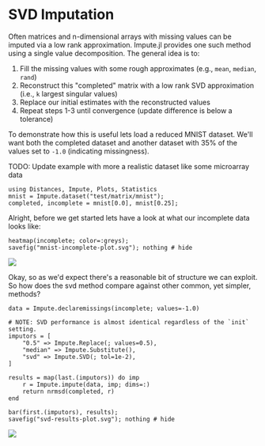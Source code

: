 # SVD Imputation

Often matrices and n-dimensional arrays with missing values can be imputed via a low rank approximation.
Impute.jl provides one such method using a single value decomposition.
The general idea is to:

1. Fill the missing values with some rough approximates (e.g., `mean`, `median`, `rand`)
2. Reconstruct this "completed" matrix with a low rank SVD approximation (i.e., `k` largest singular values)
3. Replace our initial estimates with the reconstructed values
4. Repeat steps 1-3 until convergence (update difference is below a tolerance)

To demonstrate how this is useful lets load a reduced MNIST dataset.
We'll want both the completed dataset and another dataset with 35% of the values set to `-1.0` (indicating missingness).

TODO: Update example with more a realistic dataset like some microarray data

```@example svd-example
using Distances, Impute, Plots, Statistics
mnist = Impute.dataset("test/matrix/mnist");
completed, incomplete = mnist[0.0], mnist[0.25];
```

Alright, before we get started lets have a look at what our incomplete data looks like:

```@example svd-example
heatmap(incomplete; color=:greys);
savefig("mnist-incomplete-plot.svg"); nothing # hide
```
![](mnist-incomplete-plot.svg)

Okay, so as we'd expect there's a reasonable bit of structure we can exploit.
So how does the svd method compare against other common, yet simpler, methods?

```@example svd-example
data = Impute.declaremissings(incomplete; values=-1.0)

# NOTE: SVD performance is almost identical regardless of the `init` setting.
imputors = [
    "0.5" => Impute.Replace(; values=0.5),
    "median" => Impute.Substitute(),
    "svd" => Impute.SVD(; tol=1e-2),
]

results = map(last.(imputors)) do imp
    r = Impute.impute(data, imp; dims=:)
    return nrmsd(completed, r)
end

bar(first.(imputors), results);
savefig("svd-results-plot.svg"); nothing # hide
```
![](svd-results-plot.svg)
